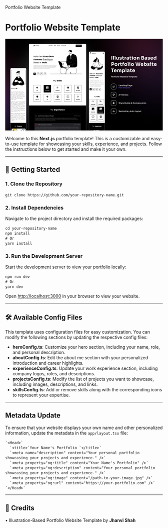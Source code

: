 Portfolio Website Template

# Portfolio Website Template

![Cover Image](public/readme/cover.png)

Welcome to this **Next.js** portfolio template! This is a customizable and easy-to-use template for showcasing your skills, experience, and projects. Follow the instructions below to get started and make it your own.

---

## 🚀 Getting Started

### 1\. Clone the Repository

    git clone https://github.com/your-repository-name.git

### 2\. Install Dependencies

Navigate to the project directory and install the required packages:

    cd your-repository-name
    npm install
    # Or
    yarn install

### 3\. Run the Development Server

Start the development server to view your portfolio locally:

    npm run dev
    # Or
    yarn dev

Open [http://localhost:3000](http://localhost:3000) in your browser to view your website.

---

## 🛠️ Available Config Files

This template uses configuration files for easy customization. You can modify the following sections by updating the respective config files:

- **heroConfig.ts**: Customize your hero section, including your name, role, and personal description.
- **aboutConfig.ts**: Edit the about me section with your personalized introduction and career highlights.
- **experienceConfig.ts**: Update your work experience section, including company logos, roles, and descriptions.
- **projectsConfig.ts**: Modify the list of projects you want to showcase, including images, descriptions, and links.
- **skillsConfig.ts**: Add or remove skills along with the corresponding icons to represent your expertise.

---

## Metadata Update

To ensure that your website displays your own name and other personalized information, update the metadata in the `app/layout.tsx` file:

    `<Head>`
      `<title>`Your Name's Portfolio `</title>`
      `<meta name="description" content="Your personal portfolio showcasing your projects and experience." />`
      `<meta property="og:title" content="Your Name's Portfolio" />`
      `<meta property="og:description" content="Your personal portfolio showcasing your projects and experience." />`
      `<meta property="og:image" content="/path-to-your-image.jpg" />`
      `<meta property="og:url" content="https://your-portfolio.com" />`
    `</Head>`

---

## 📢 Credits

• Illustration-Based Portfolio Website Template by **Jhanvi Shah**
